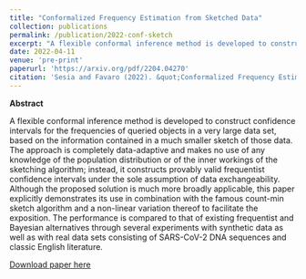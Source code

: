 ```yaml
---
title: "Conformalized Frequency Estimation from Sketched Data"
collection: publications
permalink: /publication/2022-conf-sketch
excerpt: "A flexible conformal inference method is developed to construct confidence intervals for the frequencies of queried objects in a very large data set, based on the information contained in a much smaller sketch of those data."
date: 2022-04-11
venue: 'pre-print'
paperurl: 'https://arxiv.org/pdf/2204.04270'
citation: 'Sesia and Favaro (2022). &quot;Conformalized Frequency Estimation from Sketched Data.&quot; <i>arXiv</i>.'
---
```


**Abstract**

A flexible conformal inference method is developed to construct confidence intervals for the frequencies of queried objects in a very large data set, based on the information contained in a much smaller sketch of those data. The approach is completely data-adaptive and makes no use of any knowledge of the population distribution or of the inner workings of the sketching algorithm; instead, it constructs provably valid frequentist confidence intervals under the sole assumption of data exchangeability. Although the proposed solution is much more broadly applicable, this paper explicitly demonstrates its use in combination with the famous count-min sketch algorithm and a non-linear variation thereof to facilitate the exposition. The performance is compared to that of existing frequentist and Bayesian alternatives through several experiments with synthetic data as well as with real data sets consisting of SARS-CoV-2 DNA sequences and classic English literature.

[Download paper here](http://msesia.github.io/files/conformalized_sketching.pdf)